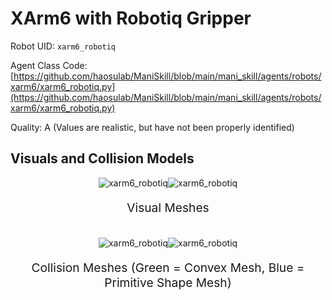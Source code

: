 <!-- THIS IS ALL GENERATED DOCUMENTATION via generate_robot_docs.py. DO NOT MODIFY THIS FILE DIRECTLY. -->

# XArm6 with Robotiq Gripper

Robot UID: `xarm6_robotiq`

Agent Class Code: [https://github.com/haosulab/ManiSkill/blob/main/mani_skill/agents/robots/xarm6/xarm6_robotiq.py](https://github.com/haosulab/ManiSkill/blob/main/mani_skill/agents/robots/xarm6/xarm6_robotiq.py)

Quality: A (Values are realistic, but have not been properly identified)

## Visuals and Collision Models

<div>
    <div style="max-width: 100%; display: flex; justify-content: center;">
        <img src="/_static/robot_images/xarm6_robotiq/front_visual.png" style='min-width:min(50%, 100px);max-width:50%;height:auto' alt="xarm6_robotiq">
        <img src="/_static/robot_images/xarm6_robotiq/side_visual.png" style='min-width:min(50%, 100px);max-width:50%;height:auto' alt="xarm6_robotiq">
    </div>
    <p style="text-align: center; font-size: 1.2rem;">Visual Meshes</p>
    <br/>
    <div style="max-width: 100%; display: flex; justify-content: center;">
        <img src="/_static/robot_images/xarm6_robotiq/front_collision.png" style='min-width:min(50%, 100px);max-width:50%;height:auto' alt="xarm6_robotiq">
        <img src="/_static/robot_images/xarm6_robotiq/side_collision.png" style='min-width:min(50%, 100px);max-width:50%;height:auto' alt="xarm6_robotiq">
    </div>
    <p style="text-align: center; font-size: 1.2rem;">Collision Meshes (Green = Convex Mesh, Blue = Primitive Shape Mesh)</p>
</div>
